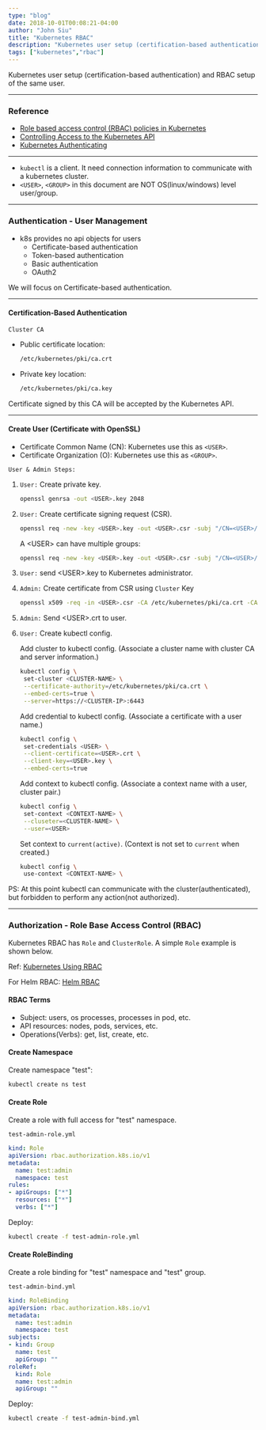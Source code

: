 ```yaml
---
type: "blog"
date: 2018-10-01T00:08:21-04:00
author: "John Siu"
title: "Kubernetes RBAC"
description: "Kubernetes user setup (certification-based authentication) and RBAC setup of the same user."
tags: ["kubernetes","rbac"]
---
```


Kubernetes user setup (certification-based authentication) and RBAC setup of the same user.
<!--more-->

---

### Reference

- [Role based access control (RBAC) policies in Kubernetes](//www.youtube.com/watch?v=CnHTCTP8d48)
- [Controlling Access to the Kubernetes API](//kubernetes.io/docs/reference/access-authn-authz/controlling-access/)
- [Kubernetes Authenticating](//kubernetes.io/docs/reference/access-authn-authz/authentication/)

---

- `kubectl` is a client. It need connection information to communicate with a kubernetes cluster.
- `<USER>`, `<GROUP>` in this document are NOT OS(linux/windows) level user/group.

---

### Authentication - User Management

- k8s provides no api objects for users
  - Certificate-based authentication
  - Token-based authentication
  - Basic authentication
  - OAuth2

We will focus on Certificate-based authentication.

---

#### Certification-Based Authentication

`Cluster CA`

- Public certificate location:

  ```sh
  /etc/kubernetes/pki/ca.crt
  ```

- Private key location:

  ```sh
  /etc/kubernetes/pki/ca.key
  ```

Certificate signed by this CA will be accepted by the Kubernetes API.

---

#### Create User (Certificate with OpenSSL)

- Certificate Common Name (CN): Kubernetes use this as `<USER>`.
- Certificate Organization (O): Kubernetes use this as `<GROUP>`.

`User & Admin Steps:`

1. `User:` Create private key.

    ```sh
    openssl genrsa -out <USER>.key 2048
    ```

2. `User:` Create certificate signing request (CSR).

    ```sh
    openssl req -new -key <USER>.key -out <USER>.csr -subj "/CN=<USER>/O=<GROUP>"
    ```

    A \<USER\> can have multiple groups:

    ```sh
    openssl req -new -key <USER>.key -out <USER>.csr -subj "/CN=<USER>/O=<GROUP>/O=<GROUP>/O=<GROUP>"
    ```

3. `User:` send \<USER\>.key to Kubernetes administrator.

4. `Admin:` Create certificate from CSR using `Cluster` Key

    ```sh
    openssl x509 -req -in <USER>.csr -CA /etc/kubernetes/pki/ca.crt -CAkey /etc/kubernetes/pki/ca.key -CAcreateserial -out <USER>.crt -days 3650
    ```

5. `Admin:` Send \<USER>.crt to user.

6. `User:` Create kubectl config.

    Add cluster to kubectl config. (Associate a cluster name with cluster CA and server information.)

    ```sh
    kubectl config \
     set-cluster <CLUSTER-NAME> \
     --certificate-authority=/etc/kubernetes/pki/ca.crt \
     --embed-certs=true \
     --server=https://<CLUSTER-IP>:6443
    ```

    Add credential to kubectl config. (Associate a certificate with a user name.)

    ```sh
    kubectl config \
     set-credentials <USER> \
     --client-certificate=<USER>.crt \
     --client-key=<USER>.key \
     --embed-certs=true
    ```

    Add context to kubectl config. (Associate a context name with a user, cluster pair.)

    ```sh
    kubectl config \
     set-context <CONTEXT-NAME> \
     --cluseter=<CLUSTER-NAME> \
     --user=<USER>
    ```

    Set context to `current(active)`. (Context is not set to `current` when created.)

    ```sh
    kubectl config \
     use-context <CONTEXT-NAME> \
    ```

PS: At this point kubectl can communicate with the cluster(authenticated), but forbidden to perform any action(not authorized).

---

### Authorization - Role Base Access Control (RBAC)

Kubernetes RBAC has `Role` and `ClusterRole`. A simple `Role` example is shown below.

Ref: [Kubernetes Using RBAC](https://kubernetes.io/docs/reference/access-authn-authz/rbac/)

For Helm RBAC: [Helm RBAC](https://github.com/helm/helm/blob/master/docs/rbac.md)

#### RBAC Terms

- Subject: users, os processes, processes in pod, etc.
- API resources: nodes, pods, services, etc.
- Operations(Verbs): get, list, create, etc.

#### Create Namespace

Create namespace "test":

```sh
kubectl create ns test
```

#### Create Role

Create a role with full access for "test" namespace.

`test-admin-role.yml`

```yml
kind: Role
apiVersion: rbac.authorization.k8s.io/v1
metadata:
  name: test:admin
  namespace: test
rules:
- apiGroups: ["*"]
  resources: ["*"]
  verbs: ["*"]
```

Deploy:

```sh
kubectl create -f test-admin-role.yml
```

#### Create RoleBinding

Create a role binding for "test" namespace and "test" group.

`test-admin-bind.yml`

```yml
kind: RoleBinding
apiVersion: rbac.authorization.k8s.io/v1
metadata:
  name: test:admin
  namespace: test
subjects:
- kind: Group
  name: test
  apiGroup: ""
roleRef:
  kind: Role
  name: test:admin
  apiGroup: ""
```

Deploy:

```sh
kubectl create -f test-admin-bind.yml
```
